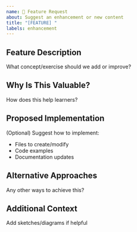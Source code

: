 ```yaml
---
name: 🚀 Feature Request
about: Suggest an enhancement or new content
title: "[FEATURE] "
labels: enhancement
---
```


## Feature Description
What concept/exercise should we add or improve?

## Why Is This Valuable?
How does this help learners?

## Proposed Implementation
(Optional) Suggest how to implement:
- Files to create/modify
- Code examples
- Documentation updates

## Alternative Approaches
Any other ways to achieve this?

## Additional Context
Add sketches/diagrams if helpful